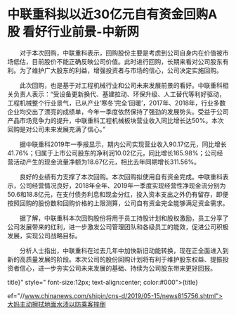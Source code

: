 # 中联重科拟以近30亿元自有资金回购A股 看好行业前景-中新网

　　对于本次回购，中联重科表示，回购股份主要是考虑到公司自身内在价值被市场低估，目前股价不能正确反映公司价值。此时进行回购，长期来看对公司股东有利。为了维护广大股东的利益，增强投资者与市场的信心，公司决定实施回购。

　　此次回购，也是基于对工程机械行业和公司未来发展前景的看好。中联重科相关负责人表示：“受设备更新换代、基建拉动、环保升级、人工替代等利好驱动，工程机械整个行业景气，已从产业‘寒冬’完全‘回暖’，2017年、2018年，行业多数企业均交出了漂亮的成绩单，今年一季度依然保持了强劲的发展势头。受益于公司产品市场竞争力的提升，中联重科工程机械板块营业收入同比增长达50%。本次回购是对公司未来发展充满了信心。”

　　据中联重科2019年一季报显示，期内公司实现营业收入90.17亿元，同比增长41.76%；归属于上市公司股东的净利润10.02亿元，同比增长165.98%；公司经营活动产生的现金流量净额为18.67亿元，相比去年同期增长311.56%。

　　良好的业绩有力支撑了本次回购。本次回购拟使用自有资金完成。中联重科表示，公司经营情况良好，2018年全年、2019年一季度实现经营性净现金流分别为50.6和18.8亿元，在支付债务利息和现金分红，投入资本支出之外仍有留存，即便按照回购的股份数和回购价格的上限测算，公司自有资金完全能够满足资金需求。

　　据了解，中联重科本次回购股份将用于员工持股计划和股权激励，员工分享了公司发展带来的红利，进一步激发公司管理团队和各级员工的能效，促进公司积极发展，实现公司战略目标。

　　分析人士指出，中联重科在过去几年中加快新旧动能转换，现在正全面进入到新的高质量发展的阶段。本次公司的股份回购计划将有利于维护股东权益、提振投资者信心，进一步夯实公司未来发展的基础、持续为公司股东带来更好回报。

title}" style=" font-size:12px; text-align:center; color:#000">{title}

ef="//www.chinanews.com/shipin/cns-d/2019/05-15/news815756.shtml">大妈主动擦拭地面水渍以防乘客摔倒
